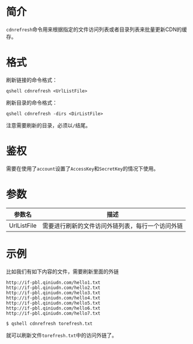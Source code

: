 # 简介

`cdnrefresh`命令用来根据指定的文件访问列表或者目录列表来批量更新CDN的缓存。

# 格式

刷新链接的命令格式：

```
qshell cdnrefresh <UrlListFile>
```

刷新目录的命令格式：

```
qshell cdnrefresh -dirs <DirListFile>
```

注意需要刷新的目录，必须以`/`结尾。

# 鉴权

需要在使用了`account`设置了`AccessKey`和`SecretKey`的情况下使用。

# 参数

|参数名|描述|
|---------|-----------|
|UrlListFile|需要进行刷新的文件访问外链列表，每行一个访问外链|

# 示例

比如我们有如下内容的文件，需要刷新里面的外链

```
http://if-pbl.qiniudn.com/hello1.txt
http://if-pbl.qiniudn.com/hello2.txt
http://if-pbl.qiniudn.com/hello3.txt
http://if-pbl.qiniudn.com/hello4.txt
http://if-pbl.qiniudn.com/hello5.txt
http://if-pbl.qiniudn.com/hello6.txt
http://if-pbl.qiniudn.com/hello7.txt
```

```
$ qshell cdnrefresh torefresh.txt
```

就可以刷新文件`torefresh.txt`中的访问外链了。
